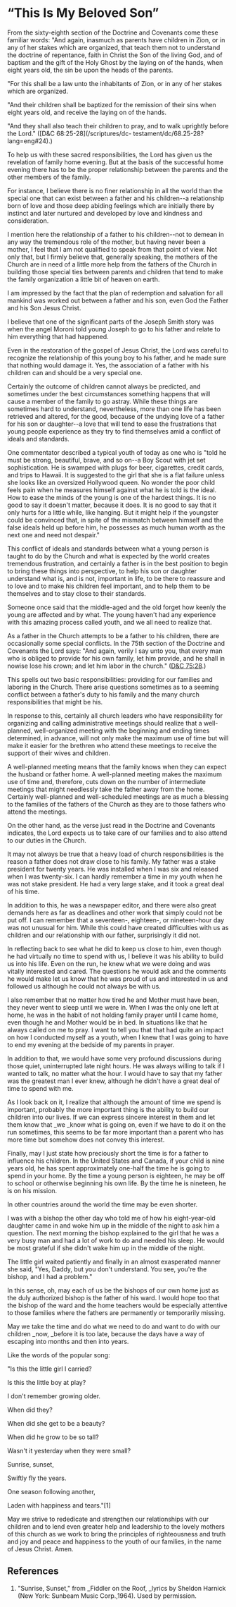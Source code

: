 # “This Is My Beloved Son”

From the sixty-eighth section of the Doctrine and Covenants come these
familiar words: "And again, inasmuch as parents have children in Zion, or in
any of her stakes which are organized, that teach them not to understand the
doctrine of repentance, faith in Christ the Son of the living God, and of
baptism and the gift of the Holy Ghost by the laying on of the hands, when
eight years old, the sin be upon the heads of the parents.

"For this shall be a law unto the inhabitants of Zion, or in any of her stakes
which are organized.

"And their children shall be baptized for the remission of their sins when
eight years old, and receive the laying on of the hands.

"And they shall also teach their children to pray, and to walk uprightly
before the Lord." ([D&amp;C 68:25-28](/scriptures/dc-
testament/dc/68.25-28?lang=eng#24).)

To help us with these sacred responsibilities, the Lord has given us the
revelation of family home evening. But at the basis of the successful home
evening there has to be the proper relationship between the parents and the
other members of the family.

For instance, I believe there is no finer relationship in all the world than
the special one that can exist between a father and his children--a
relationship born of love and those deep abiding feelings which are initially
there by instinct and later nurtured and developed by love and kindness and
consideration.

I mention here the relationship of a father to his children--not to demean in
any way the tremendous role of the mother, but having never been a mother, I
feel that I am not qualified to speak from that point of view. Not only that,
but I firmly believe that, generally speaking, the mothers of the Church are
in need of a little more help from the fathers of the Church in building those
special ties between parents and children that tend to make the family
organization a little bit of heaven on earth.

I am impressed by the fact that the plan of redemption and salvation for all
mankind was worked out between a father and his son, even God the Father and
his Son Jesus Christ.

I believe that one of the significant parts of the Joseph Smith story was when
the angel Moroni told young Joseph to go to his father and relate to him
everything that had happened.

Even in the restoration of the gospel of Jesus Christ, the Lord was careful to
recognize the relationship of this young boy to his father, and he made sure
that nothing would damage it. Yes, the association of a father with his
children can and should be a very special one.

Certainly the outcome of children cannot always be predicted, and sometimes
under the best circumstances something happens that will cause a member of the
family to go astray. While these things are sometimes hard to understand,
nevertheless, more than one life has been retrieved and altered, for the good,
because of the undying love of a father for his son or daughter--a love that
will tend to ease the frustrations that young people experience as they try to
find themselves amid a conflict of ideals and standards.

One commentator described a typical youth of today as one who is "told he must
be strong, beautiful, brave, and so on--a Boy Scout with jet set
sophistication. He is swamped with plugs for beer, cigarettes, credit cards,
and trips to Hawaii. It is suggested to the girl that she is a flat failure
unless she looks like an oversized Hollywood queen. No wonder the poor child
feels pain when he measures himself against what he is told is the ideal. How
to ease the minds of the young is one of the hardest things. It is no good to
say it doesn't matter, because it does. It is no good to say that it only
hurts for a little while, like hanging. But it might help if the youngster
could be convinced that, in spite of the mismatch between himself and the
false ideals held up before him, he possesses as much human worth as the next
one and need not despair."

This conflict of ideals and standards between what a young person is taught to
do by the Church and what is expected by the world creates tremendous
frustration, and certainly a father is in the best position to begin to bring
these things into perspective, to help his son or daughter understand what is,
and is not, important in life, to be there to reassure and to love and to make
his children feel important, and to help them to be themselves and to stay
close to their standards.

Someone once said that the middle-aged and the old forget how keenly the young
are affected and by what. The young haven't had any experience with this
amazing process called youth, and we all need to realize that.

As a father in the Church attempts to be a father to his children, there are
occasionally some special conflicts. In the 75th section of the Doctrine and
Covenants the Lord says: "And again, verily I say unto you, that every man who
is obliged to provide for his own family, let him provide, and he shall in
nowise lose his crown; and let him labor in the church." ([D&amp;C
75:28](/scriptures/dc-testament/dc/75.28?lang=eng#27).)

This spells out two basic responsibilities: providing for our families and
laboring in the Church. There arise questions sometimes as to a seeming
conflict between a father's duty to his family and the many church
responsibilities that might be his.

In response to this, certainly all church leaders who have responsibility for
organizing and calling administrative meetings should realize that a well-
planned, well-organized meeting with the beginning and ending times
determined, in advance, will not only make the maximum use of time but will
make it easier for the brethren who attend these meetings to receive the
support of their wives and children.

A well-planned meeting means that the family knows when they can expect the
husband or father home. A well-planned meeting makes the maximum use of time
and, therefore, cuts down on the number of intermediate meetings that might
needlessly take the father away from the home. Certainly well-planned and
well-scheduled meetings are as much a blessing to the families of the fathers
of the Church as they are to those fathers who attend the meetings.

On the other hand, as the verse just read in the Doctrine and Covenants
indicates, the Lord expects us to take care of our families and to also attend
to our duties in the Church.

It may not always be true that a heavy load of church responsibilities is the
reason a father does not draw close to his family. My father was a stake
president for twenty years. He was installed when I was six and released when
I was twenty-six. I can hardly remember a time in my youth when he was not
stake president. He had a very large stake, and it took a great deal of his
time.

In addition to this, he was a newspaper editor, and there were also great
demands here as far as deadlines and other work that simply could not be put
off. I can remember that a seventeen-, eighteen-, or nineteen-hour day was not
unusual for him. While this could have created difficulties with us as
children and our relationship with our father, surprisingly it did not.

In reflecting back to see what he did to keep us close to him, even though he
had virtually no time to spend with us, I believe it was his ability to build
us into his life. Even on the run, he knew what we were doing and was vitally
interested and cared. The questions he would ask and the comments he would
make let us know that he was proud of us and interested in us and followed us
although he could not always be with us.

I also remember that no matter how tired he and Mother must have been, they
never went to sleep until we were in. When I was the only one left at home, he
was in the habit of not holding family prayer until I came home, even though
he and Mother would be in bed. In situations like that he always called on me
to pray. I want to tell you that that had quite an impact on how I conducted
myself as a youth, when I knew that I was going to have to end my evening at
the bedside of my parents in prayer.

In addition to that, we would have some very profound discussions during those
quiet, uninterrupted late night hours. He was always willing to talk if I
wanted to talk, no matter what the hour. I would have to say that my father
was the greatest man I ever knew, although he didn't have a great deal of time
to spend with me.

As I look back on it, I realize that although the amount of time we spend is
important, probably the more important thing is the ability to build our
children into our lives. If we can express sincere interest in them and let
them know that _we _know what is going on, even if we have to do it on the run
sometimes, this seems to be far more important than a parent who has more time
but somehow does not convey this interest.

Finally, may I just state how preciously short the time is for a father to
influence his children. In the United States and Canada, if your child is nine
years old, he has spent approximately one-half the time he is going to spend
in your home. By the time a young person is eighteen, he may be off to school
or otherwise beginning his own life. By the time he is nineteen, he is on his
mission.

In other countries around the world the time may be even shorter.

I was with a bishop the other day who told me of how his eight-year-old
daughter came in and woke him up in the middle of the night to ask him a
question. The next morning the bishop explained to the girl that he was a very
busy man and had a lot of work to do and needed his sleep. He would be most
grateful if she didn't wake him up in the middle of the night.

The little girl waited patiently and finally in an almost exasperated manner
she said, "Yes, Daddy, but you don't understand. You see, you're the bishop,
and I had a problem."

In this sense, oh, may each of us be the bishops of our own home just as the
duly authorized bishop is the father of his ward. I would hope too that the
bishop of the ward and the home teachers would be especially attentive to
those families where the fathers are permanently or temporarily missing.

May we take the time and do what we need to do and want to do with our
children _now, _before it is too late, because the days have a way of escaping
into months and then into years.

Like the words of the popular song:

"Is this the little girl I carried?

Is this the little boy at play?

I don't remember growing older.

When did they?

When did she get to be a beauty?

When did he grow to be so tall?

Wasn't it yesterday when they were small?

Sunrise, sunset,

Swiftly fly the years.

One season following another,

Laden with happiness and tears."[1]

May we strive to rededicate and strengthen our relationships with our children
and to lend even greater help and leadership to the lovely mothers of this
church as we work to bring the principles of righteousness and truth and joy
and peace and happiness to the youth of our families, in the name of Jesus
Christ. Amen.

## References

  1. "Sunrise, Sunset," from _Fiddler on the Roof, _lyrics by Sheldon Harnick (New York: Sunbeam Music Corp.,1964). Used by permission.


